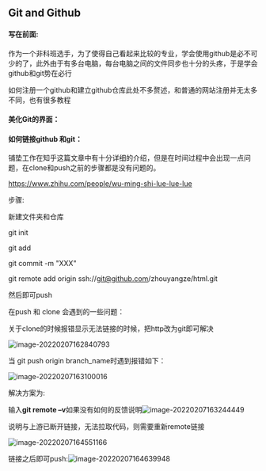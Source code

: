 ## Git and Github

#### 写在前面:

作为一个非科班选手，为了使得自己看起来比较的专业，学会使用github是必不可少的了，此外由于有多台电脑，每台电脑之间的文件同步也十分的头疼，于是学会github和git势在必行

如何注册一个github和建立github仓库此处不多赘述，和普通的网站注册并无太多不同，也有很多教程

#### 美化Git的界面：

#### 如何链接github 和git：

铺垫工作在知乎这篇文章中有十分详细的介绍，但是在时间过程中会出现一点问题，在clone和push之前的步骤都是没有问题的。

https://www.zhihu.com/people/wu-ming-shi-lue-lue-lue

步骤:

新建文件夹和仓库

git init

git add

git commit -m "XXX"

git remote add origin  ssh://git@github.com/zhouyangze/html.git

然后即可push

在push 和 clone 会遇到的一些问题：

关于clone的时候报错显示无法链接的时候，把http改为git即可解决

![image-20220207162840793](C:\Users\22365\AppData\Roaming\Typora\typora-user-images\image-20220207162840793.png)

当 git push origin branch_name时遇到报错如下：

![image-20220207163100016](C:\Users\22365\AppData\Roaming\Typora\typora-user-images\image-20220207163100016.png)

解决方案为:

输入**git remote –v**如果没有如何的反馈说明![image-20220207163244449](C:\Users\22365\AppData\Roaming\Typora\typora-user-images\image-20220207163244449.png)

说明与上游已断开链接，无法拉取代码，则需要重新remote链接

![image-20220207164551166](C:\Users\22365\AppData\Roaming\Typora\typora-user-images\image-20220207164551166.png)

链接之后即可push:![image-20220207164639948](C:\Users\22365\AppData\Roaming\Typora\typora-user-images\image-20220207164639948.png)

